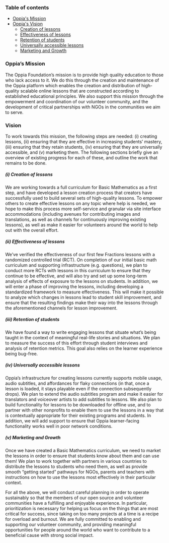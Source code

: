 ### Table of contents
- [Oppia's Mission](#oppia's-mission)
- [Oppia's Vision](#vision)
  - [Creation of lessons](#creation-of-lessons)
  - [Effectiveness of lessons](#effectiveness-of-lessons)
  - [Retention of students](#retention-of-students)
  - [Universally accessible lessons](#universally-accessible-lessons)
  - [Marketing and Growth](#marketing-and-Growth)
 
### Oppia’s Mission
The Oppia Foundation’s mission is to provide high quality education to those who lack access to it. We do this through the creation and maintenance of the Oppia platform which enables the creation and distribution of high-quality scalable online lessons that are constructed according to established educational principles. We also support this mission through the empowerment and coordination of our volunteer community, and the development of critical partnerships with NGOs in the communities we aim to serve.

### Vision
To work towards this mission, the following steps are needed: (i) creating lessons, (ii) ensuring that they are effective in increasing students’ mastery, (iii) ensuring that they retain students, (iv) ensuring that they are universally accessible, and (v) marketing them. The following sections briefly give an overview of existing progress for each of these, and outline the work that remains to be done.

##### (i) Creation of lessons
We are working towards a full curriculum for Basic Mathematics as a first step, and have developed a lesson creation process that creators have successfully used to build several sets of high-quality lessons. To empower others to create effective lessons on any topic where help is needed, we hope to make this process more self-service and granular via site interface accommodations (including avenues for contributing images and translations, as well as channels for continuously improving existing lessons), as well as make it easier for volunteers around the world to help out with the overall effort.

##### (ii) Effectiveness of lessons
We’ve verified the effectiveness of our first few Fractions lessons with a randomized controlled trial (RCT). On completion of our initial basic math curriculum and supporting infrastructure (e.g. questions), we plan to conduct more RCTs with lessons in this curriculum to ensure that they continue to be effective, and will also try and set up some long-term analysis of effects of exposure to the lessons on students. In addition, we will enter a phase of improving the lessons, including developing a standardized framework to measure effectiveness. This will make it possible to analyze which changes in lessons lead to student skill improvement, and ensure that the resulting findings make their way into the lessons through the aforementioned channels for lesson improvement.

##### (iii) Retention of students
We have found a way to write engaging lessons that situate what’s being taught in the context of meaningful real-life stories and situations. We plan to measure the success of this effort through student interviews and analysis of retention metrics. This goal also relies on the learner experience being bug-free.

##### (iv) Universally accessible lessons
Oppia’s infrastructure for creating lessons currently supports mobile usage, audio subtitles, and affordances for flaky connections (in that, once a lesson is loaded, it stays playable even if the connection subsequently drops). We plan to extend the audio subtitles program and make it easier for translators and voiceover artists to add subtitles to lessons. We also plan to build functionality for lessons to be downloaded for offline use, and to partner with other nonprofits to enable them to use the lessons in a way that is contextually appropriate for their existing programs and students. In addition, we will add support to ensure that Oppia learner-facing functionality works well in poor network conditions.

##### (v) Marketing and Growth
Once we have created a Basic Mathematics curriculum, we need to market the lessons in order to ensure that students know about them and can use them! We plan to work together with partners in various countries to distribute the lessons to students who need them, as well as provide smooth “getting started” pathways for NGOs, parents and teachers with instructions on how to use the lessons most effectively in their particular context.

For all the above, we will conduct careful planning in order to operate sustainably so that the members of our open source and volunteer communities have a fulfilling and enjoyable experience. In particular, prioritization is necessary for helping us focus on the things that are most critical for success, since taking on too many projects at a time is a recipe for overload and burnout. We are fully committed to enabling and supporting our volunteer community, and providing meaningful opportunities for people around the world who want to contribute to a beneficial cause with strong social impact.
